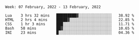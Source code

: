 <!--START_SECTION:waka-->
```text
Week: 07 February, 2022 - 13 February, 2022

Lua    3 hrs 32 mins   █████████▓░░░░░░░░░░░░░░░   38.92 % 
HTML   2 hrs 4 mins    █████▓░░░░░░░░░░░░░░░░░░░   22.85 % 
CSS    1 hr 3 mins     ███░░░░░░░░░░░░░░░░░░░░░░   11.71 % 
Bash   58 mins         ██▓░░░░░░░░░░░░░░░░░░░░░░   10.65 % 
INI    23 mins         █░░░░░░░░░░░░░░░░░░░░░░░░   04.36 % 
```
<!--END_SECTION:waka-->
